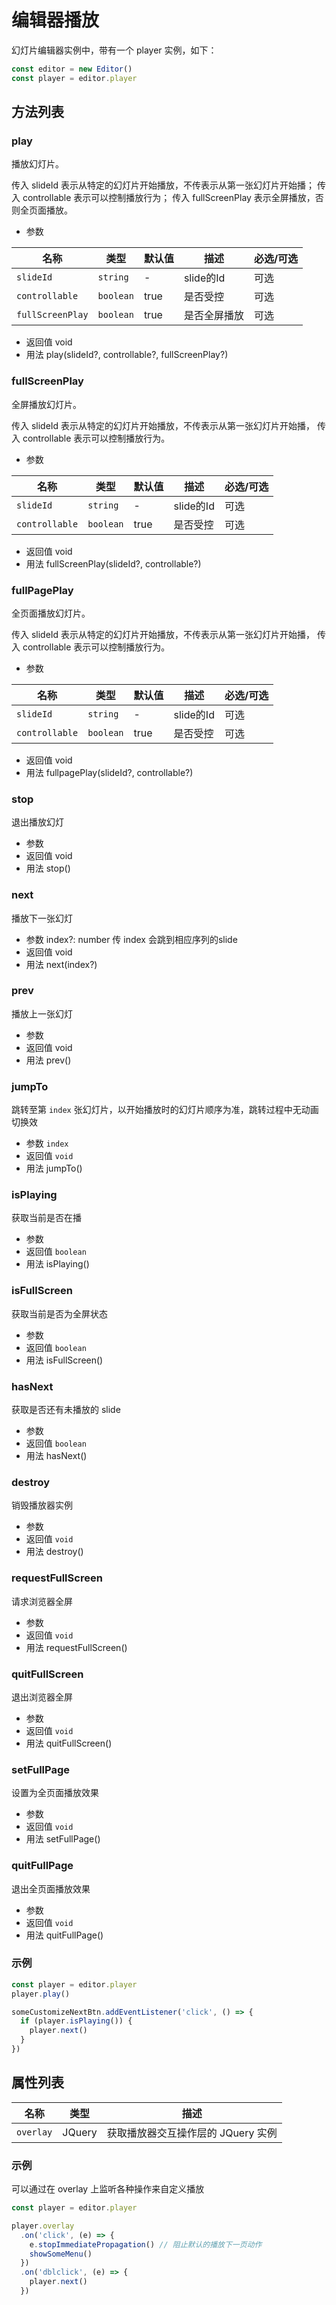 # 编辑器播放

幻灯片编辑器实例中，带有一个 player 实例，如下：

```js
const editor = new Editor()
const player = editor.player
```

## 方法列表

### play
  播放幻灯片。

  传入 slideId 表示从特定的幻灯片开始播放，不传表示从第一张幻灯片开始播；
  传入 controllable 表示可以控制播放行为；
  传入 fullScreenPlay 表示全屏播放，否则全页面播放。

  * 参数

  |名称|类型|默认值|描述|必选/可选|
  | -- | -- | -- | -- | -- |
  |`slideId`|`string`|-|slide的Id|可选|
  | `controllable`|`boolean`|true|是否受控|可选|
  | `fullScreenPlay`|`boolean`|true|是否全屏播放|可选|

  * 返回值 void
  * 用法 play(slideId?, controllable?, fullScreenPlay?)

### fullScreenPlay
  全屏播放幻灯片。

  传入 slideId 表示从特定的幻灯片开始播放，不传表示从第一张幻灯片开始播，
  传入 controllable 表示可以控制播放行为。

  * 参数

  |名称|类型|默认值|描述|必选/可选|
  | -- | -- | -- | -- | -- |
  |`slideId`|`string`|-|slide的Id|可选|
  | `controllable`|`boolean`|true|是否受控|可选|

  * 返回值 void
  * 用法 fullScreenPlay(slideId?, controllable?)

### fullPagePlay
  全页面播放幻灯片。

  传入 slideId 表示从特定的幻灯片开始播放，不传表示从第一张幻灯片开始播，
  传入 controllable 表示可以控制播放行为。

  * 参数

  |名称|类型|默认值|描述|必选/可选|
  | -- | -- | -- | -- | -- |
  |`slideId`|`string`|-|slide的Id|可选|
  | `controllable`|`boolean`|true|是否受控|可选|

  * 返回值 void
  * 用法 fullpagePlay(slideId?, controllable?)

### stop
  退出播放幻灯

  * 参数
  * 返回值 void
  * 用法 stop()

### next
  播放下一张幻灯

  * 参数 index?: number 传 index 会跳到相应序列的slide
  * 返回值 void
  * 用法 next(index?)

### prev
  播放上一张幻灯

  * 参数
  * 返回值 void
  * 用法 prev()

### jumpTo
  跳转至第 `index` 张幻灯片，以开始播放时的幻灯片顺序为准，跳转过程中无动画切换效

  * 参数 `index`
  * 返回值 `void`
  * 用法 jumpTo()

### isPlaying
  获取当前是否在播

  * 参数
  * 返回值 `boolean`
  * 用法 isPlaying()

### isFullScreen
  获取当前是否为全屏状态

  * 参数
  * 返回值 `boolean`
  * 用法 isFullScreen()

### hasNext
  获取是否还有未播放的 slide

  * 参数
  * 返回值 `boolean`
  * 用法 hasNext()

### destroy
  销毁播放器实例

  * 参数
  * 返回值 `void`
  * 用法 destroy()

### requestFullScreen
  请求浏览器全屏

  * 参数
  * 返回值 `void`
  * 用法 requestFullScreen()

### quitFullScreen
  退出浏览器全屏

  * 参数
  * 返回值 `void`
  * 用法 quitFullScreen()

### setFullPage
  设置为全页面播放效果

  * 参数
  * 返回值 `void`
  * 用法 setFullPage()

### quitFullPage
  退出全页面播放效果

  * 参数
  * 返回值 `void`
  * 用法 quitFullPage()


### 示例
```javascript
const player = editor.player
player.play()

someCustomizeNextBtn.addEventListener('click', () => {
  if (player.isPlaying()) {
    player.next()
  }
})
```

## 属性列表
|名称|类型|描述|
| -- | -- | -- |
| `overlay` | JQuery |获取播放器交互操作层的 JQuery 实例|


### 示例
可以通过在 overlay 上监听各种操作来自定义播放

```javascript
const player = editor.player

player.overlay
  .on('click', (e) => {
    e.stopImmediatePropagation() // 阻止默认的播放下一页动作
    showSomeMenu()
  })
  .on('dblclick', (e) => {
    player.next()
  })
```

